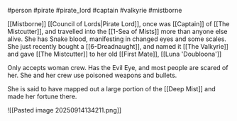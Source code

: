 #person #pirate #pirate_lord #captain #valkyrie #mistborne

[[Mistborne]] [[Council of Lords|Pirate Lord]], once was [[Captain]] of [[The Mistcutter]], and travelled into the [[1-Sea of Mists]] more than anyone else alive.  She has Snake blood, manifesting in changed eyes and some scales.  She just recently bought a [[6-Dreadnaught]], and named it [[The Valkyrie]] and gave [[The Mistcutter]] to her old [[First Mate]], [[Luna 'Doubloona']]

Only accepts woman crew.  Has the Evil Eye, and most people are scared of her.  She and her crew use poisoned weapons and bullets.

She is said to have mapped out a large portion of the [[Deep Mist]] and made her fortune there.

![[Pasted image 20250914134211.png]]